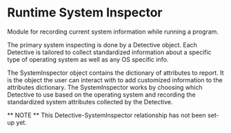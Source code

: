 Runtime System Inspector
=============

Module for recording current system information while running a program.


The primary system inspecting is done by a Detective object.
Each Detective is tailored to collect standardized information about 
a specific type of operating system as well as any OS specific info.

The SystemInspector object contains the dictionary of attributes to
report. It is the object the user can interact with to add customized 
information to the attributes dictionary. The SystemInspector works
by choosing which Detective to use based on the operating system and
recording the standardized system attributes collected by the Detective.


** NOTE **
This Detective-SystemInspector relationship has not been set-up yet.
